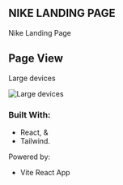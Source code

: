 ## NIKE LANDING PAGE

Nike Landing Page

## Page View

Large devices

![Large devices]()


### Built With:

- React, &
- Tailwind.

Powered by:

- Vite React App
